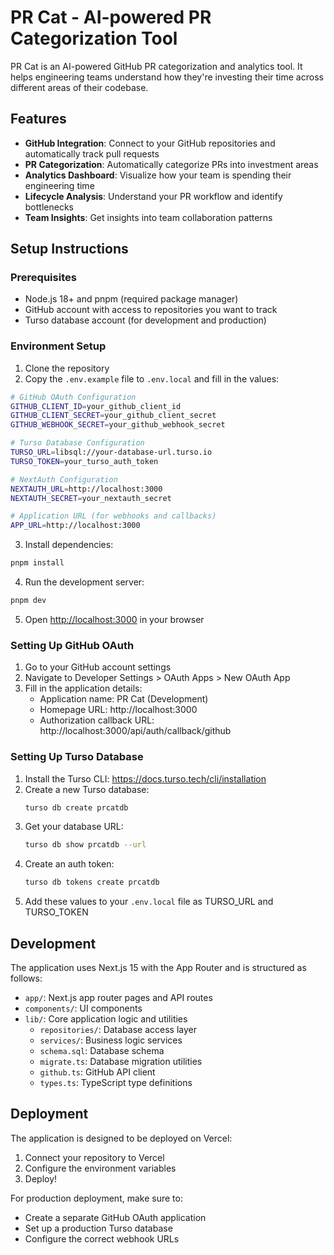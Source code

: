 # PR Cat - AI-powered PR Categorization Tool

PR Cat is an AI-powered GitHub PR categorization and analytics tool. It helps engineering teams understand how they're investing their time across different areas of their codebase.

## Features

- **GitHub Integration**: Connect to your GitHub repositories and automatically track pull requests
- **PR Categorization**: Automatically categorize PRs into investment areas
- **Analytics Dashboard**: Visualize how your team is spending their engineering time
- **Lifecycle Analysis**: Understand your PR workflow and identify bottlenecks
- **Team Insights**: Get insights into team collaboration patterns

## Setup Instructions

### Prerequisites

- Node.js 18+ and pnpm (required package manager)
- GitHub account with access to repositories you want to track
- Turso database account (for development and production)

### Environment Setup

1. Clone the repository
2. Copy the `.env.example` file to `.env.local` and fill in the values:

```bash
# GitHub OAuth Configuration
GITHUB_CLIENT_ID=your_github_client_id
GITHUB_CLIENT_SECRET=your_github_client_secret
GITHUB_WEBHOOK_SECRET=your_github_webhook_secret

# Turso Database Configuration
TURSO_URL=libsql://your-database-url.turso.io
TURSO_TOKEN=your_turso_auth_token

# NextAuth Configuration
NEXTAUTH_URL=http://localhost:3000
NEXTAUTH_SECRET=your_nextauth_secret

# Application URL (for webhooks and callbacks)
APP_URL=http://localhost:3000
```

3. Install dependencies:

```bash
pnpm install
```

4. Run the development server:

```bash
pnpm dev
```

5. Open [http://localhost:3000](http://localhost:3000) in your browser

### Setting Up GitHub OAuth

1. Go to your GitHub account settings
2. Navigate to Developer Settings > OAuth Apps > New OAuth App
3. Fill in the application details:
   - Application name: PR Cat (Development)
   - Homepage URL: http://localhost:3000
   - Authorization callback URL: http://localhost:3000/api/auth/callback/github

### Setting Up Turso Database

1. Install the Turso CLI: https://docs.turso.tech/cli/installation
2. Create a new Turso database:
   ```bash
   turso db create prcatdb
   ```
3. Get your database URL:
   ```bash
   turso db show prcatdb --url
   ```
4. Create an auth token:
   ```bash
   turso db tokens create prcatdb
   ```
5. Add these values to your `.env.local` file as TURSO_URL and TURSO_TOKEN

## Development

The application uses Next.js 15 with the App Router and is structured as follows:

- `app/`: Next.js app router pages and API routes
- `components/`: UI components
- `lib/`: Core application logic and utilities
  - `repositories/`: Database access layer
  - `services/`: Business logic services
  - `schema.sql`: Database schema
  - `migrate.ts`: Database migration utilities
  - `github.ts`: GitHub API client
  - `types.ts`: TypeScript type definitions

## Deployment

The application is designed to be deployed on Vercel:

1. Connect your repository to Vercel
2. Configure the environment variables
3. Deploy!

For production deployment, make sure to:
- Create a separate GitHub OAuth application
- Set up a production Turso database
- Configure the correct webhook URLs
